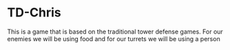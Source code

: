 # TD-Chris
This is a game that is based on the traditional tower defense games. For our enemies we will be using food and for our turrets we will be using a person
